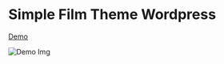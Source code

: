 # Simple Film Theme Wordpress

[Demo](http://delayed-act.000webhostapp.com/)

![Demo Img](https://github.com/nguyentu43/simplefilmtheme/raw/master/screenshot.png) 